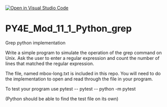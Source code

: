 [![Open in Visual Studio Code](https://classroom.github.com/assets/open-in-vscode-c66648af7eb3fe8bc4f294546bfd86ef473780cde1dea487d3c4ff354943c9ae.svg)](https://classroom.github.com/online_ide?assignment_repo_id=9787462&assignment_repo_type=AssignmentRepo)
# PY4E_Mod_11_1_Python_grep
Grep python implementation

Write a simple program to simulate the operation of the grep command on Unix. Ask the user to enter a regular expression and count the number of lines that matched the regular expression. 

The file, named mbox-long.txt is included in this repo.  You will need to do the implementation to open and read through the file in your program.

To test your program use pytest
-- pytest
-- python -m pytest

(Python should be able to find the test file on its own)